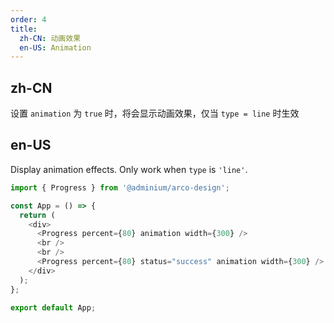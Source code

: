 ```yaml
---
order: 4
title:
  zh-CN: 动画效果
  en-US: Animation
---
```


## zh-CN
设置 `animation` 为 `true` 时，将会显示动画效果，仅当 `type = line` 时生效

## en-US

Display animation effects. Only work when `type` is `'line'`.

```js
import { Progress } from '@adminium/arco-design';

const App = () => {
  return (
    <div>
      <Progress percent={80} animation width={300} />
      <br />
      <br />
      <Progress percent={80} status="success" animation width={300} />
    </div>
  );
};

export default App;
```
